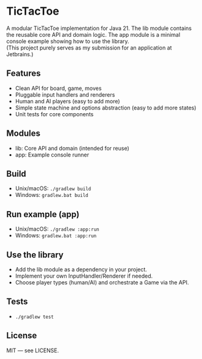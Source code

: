 # TicTacToe

A modular TicTacToe implementation for Java 21.
The lib module contains the reusable core API and domain logic. 
The app module is a minimal console example showing how to use the library.  
(This project purely serves as my submission for an application at Jetbrains.)

## Features
- Clean API for board, game, moves
- Pluggable input handlers and renderers
- Human and AI players (easy to add more)
- Simple state machine and options abstraction (easy to add more states)
- Unit tests for core components

## Modules
- lib: Core API and domain (intended for reuse)
- app: Example console runner

## Build
- Unix/macOS: `./gradlew build`
- Windows: `gradlew.bat build`

## Run example (app)
- Unix/macOS: `./gradlew :app:run`
- Windows: `gradlew.bat :app:run`

## Use the library
- Add the lib module as a dependency in your project.
- Implement your own InputHandler/Renderer if needed.
- Choose player types (human/AI) and orchestrate a Game via the API.

## Tests
- `./gradlew test`

## License
MIT — see LICENSE.
